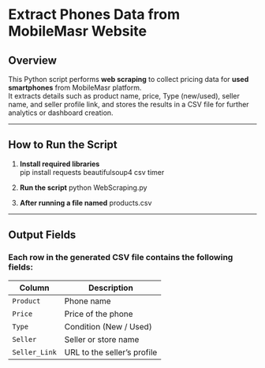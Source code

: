 # Extract Phones Data from MobileMasr Website

## Overview
This Python script performs **web scraping** to collect pricing data for **used smartphones** from MobileMasr platform.  
It extracts details such as product name, price, Type (new/used), seller name, and seller profile link,
and stores the results in a CSV file for further analytics or dashboard creation.

---

## How to Run the Script

1. **Install required libraries**  
   pip install requests beautifulsoup4 csv timer

2. **Run the script**
   python WebScraping.py

3. **After running a file named**
   products.csv

---

## Output Fields
### Each row in the generated CSV file contains the following fields:
| Column        | Description                 |
| ------------- | --------------------------- |
| `Product`     | Phone name                  |
| `Price`       | Price of the phone          |
| `Type`        | Condition (New / Used)      |
| `Seller`      | Seller or store name        |
| `Seller_Link` | URL to the seller’s profile |
